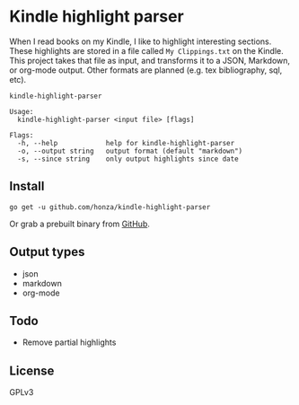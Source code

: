 Kindle highlight parser
=======================

When I read books on my Kindle, I like to highlight interesting sections.  These
highlights are stored in a file called `My Clippings.txt` on the Kindle.  This
project takes that file as input, and transforms it to a JSON, Markdown, or
org-mode output.  Other formats are planned (e.g. tex bibliography, sql, etc).

```
kindle-highlight-parser

Usage:
  kindle-highlight-parser <input file> [flags]

Flags:
  -h, --help            help for kindle-highlight-parser
  -o, --output string   output format (default "markdown")
  -s, --since string    only output highlights since date
```

Install
-------

```
go get -u github.com/honza/kindle-highlight-parser
```

Or grab a prebuilt binary from [GitHub][1].

Output types
------------

* json
* markdown
* org-mode

Todo
----

* Remove partial highlights

License
-------

GPLv3


[1]: https://github.com/honza/kindle-highlight-parser/releases
